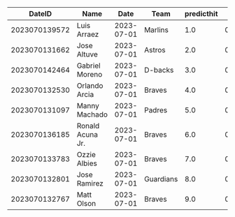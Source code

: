 DateID         |  Name              |  Date        |  Team       |  predicthit  |  predicthitproba     |  hitbool  |  Last7DaysAVG  |  Last15DaysAVG  |  Last30DaysAVG
---------------|--------------------|--------------|-------------|--------------|----------------------|-----------|----------------|-----------------|---------------
2023070139572  |  Luis Arraez       |  2023-07-01  |  Marlins    |  1.0         |  0.6537958925353966  |  False    |  0.25          |  0.444          |  0.406
2023070131662  |  Jose Altuve       |  2023-07-01  |  Astros     |  2.0         |  0.6301391198216665  |  False    |  0.467         |  0.316          |  0.253
2023070142464  |  Gabriel Moreno    |  2023-07-01  |  D-backs    |  3.0         |  0.6113755382660331  |  False    |  0.273         |  0.133          |  0.19
2023070132530  |  Orlando Arcia     |  2023-07-01  |  Braves     |  4.0         |  0.6098137442667492  |  False    |  0.042         |  0.191          |  0.277
2023070131097  |  Manny Machado     |  2023-07-01  |  Padres     |  5.0         |  0.6069164307506095  |  False    |  0.154         |  0.211          |  0.262
2023070136185  |  Ronald Acuna Jr.  |  2023-07-01  |  Braves     |  6.0         |  0.606227748603673   |  False    |  0.409         |  0.354          |  0.356
2023070133783  |  Ozzie Albies      |  2023-07-01  |  Braves     |  7.0         |  0.605387909119473   |  False    |  0.174         |  0.235          |  0.278
2023070132801  |  Jose Ramirez      |  2023-07-01  |  Guardians  |  8.0         |  0.6030579142946253  |  False    |  0.316         |  0.327          |  0.33
2023070132767  |  Matt Olson        |  2023-07-01  |  Braves     |  9.0         |  0.6014759779165553  |  False    |  0.4           |  0.32           |  0.272
